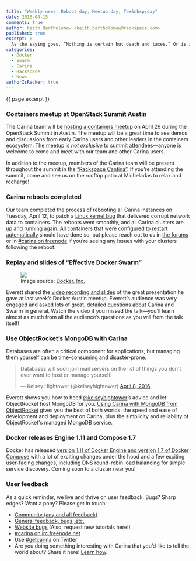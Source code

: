 ```yaml
---
title: "Weekly news: Reboot day, Meetup day, Tax&nbsp;day"
date: 2016-04-15
comments: true
author: Keith Bartholomew <keith.bartholomew@rackspace.com>
published: true
excerpt: >
  As the saying goes, “Nothing is certain but death and taxes.” Or is it “death and reboots”? Either way, we’re filing this week under “busy”! We completed a reboot of all Carina instances to patch a vulnerability, shared a great recap of Everett's “Effective Docker Swarm” talk at the Docker Austin meetup, and announced a Carina meetup during this month's OpenStack Summit in Austin. Let's itemize everything that happened this week!
categories:
  - Docker
  - Swarm
  - Carina
  - Rackspace
  - News
authorIsRacker: true
---
```


{{ page.excerpt }}

### Containers meetup at OpenStack Summit Austin

The Carina team will be [hosting a containers meetup](https://getcarina.com/blog/container-day-austin-summit/) on April 26 during the OpenStack Summit in Austin. The meetup will be a great time to see demos and discussions from early Carina users and other leaders in the containers ecosystem. The meetup is _not exclusive_ to summit attendees—anyone is welcome to come and meet with our team and other Carina users.

In addition to the meetup, members of the Carina team will be present throughout the summit in the [“Rackspace Cantina”](http://blog.rackspace.com/relax-recharge-rackspace-cantina-openstack-summit-austin/). If you’re attending the summit, come and see us on the rooftop patio at Micheladas to relax and recharge!

### Carina reboots completed

Our team completed the process of rebooting all Carina instances on Tuesday, April 12, to patch a [Linux kernel bug](https://tech.vijayp.ca/linux-kernel-bug-delivers-corrupt-tcp-ip-data-to-mesos-kubernetes-docker-containers-4986f88f7a19) that delivered corrupt network data to containers. The reboots went smoothly, and all Carina clusters are up and running again. All containers that were configured to [restart automatically](https://docs.docker.com/engine/reference/commandline/run/#restart-policies-restart) should have done so, but please reach out to us in [the forums](https://community.getcarina.com/) or in [#carina on freenode](https://botbot.me/freenode/carina/) if you’re seeing any issues with your clusters following the reboot.

### Replay and slides of “Effective Docker Swarm”

<figure class="right">
  <img src="{% asset_path 2016-04-15-weekly-news/swarmnado.gif %}" />
  <figcaption>
    Image source: <a href="https://goto.docker.com/swarm-week.html">Docker, Inc.</a>
  </figcaption>
</figure>

Everett shared the [video recording and slides](https://getcarina.com/blog/docker-austin-how-do-i-even-swarm/) of the great presentation he gave at last week’s Docker Austin meetup. Everett’s audience was very engaged and asked lots of great, detailed questions about Carina and Swarm in general. Watch the video if you missed the talk—you’ll learn almost as much from all the audience’s questions as you will from the talk itself!

<div class="clearfix"></div>

### Use ObjectRocket’s MongoDB with Carina

Databases are often a critical component for applications, but managing them yourself can be time-consuming and disaster-prone.

<blockquote class="twitter-tweet" data-lang="en"><p lang="en" dir="ltr">Databases will soon join mail servers on the list of things you don&#39;t ever want to host or manage yourself.</p>&mdash; Kelsey Hightower (@kelseyhightower) <a href="https://twitter.com/kelseyhightower/status/718291374798450688">April 8, 2016</a></blockquote>
<script async src="//platform.twitter.com/widgets.js" charset="utf-8"></script>

Everett shows you how to heed [@kelseyhightower](https://twitter.com/kelseyhightower)’s advice and let ObjectRocket host MongoDB for you. [Using Carina with MongoDB from ObjectRocket](https://getcarina.com/docs/tutorials/data-stores-mongodb-prod/) gives you the best of both worlds: the speed and ease of development and deployment on Carina, plus the simplicity and reliability of ObjectRocket's managed MongoDB service.

### Docker releases Engine 1.11 and Compose 1.7

Docker has released [version 1.11 of Docker Engine and version 1.7 of Docker Compose](https://blog.docker.com/2016/04/docker-engine-1-11-runc/) with a lot of exciting changes under the hood and a few exciting user-facing changes, including DNS round-robin load balancing for simple service discovery. Coming soon to a cluster near you!

### User feedback

As a quick reminder, we live and thrive on user feedback. Bugs? Sharp edges? Want a pony? Please get in touch:

* [Community (any and all feedback)](https://community.getcarina.com/)
* [General feedback, bugs, etc.](https://github.com/getcarina/feedback)
* [Website bugs](https://github.com/getcarina/getcarina.com/issues) (Also, request new tutorials here!)
* [#carina on irc.freenode.net](https://botbot.me/freenode/carina/)
* Use [#getcarina](https://twitter.com/search?q=%23getcarina) on Twitter
* Are you doing something interesting with Carina that you’d like to tell the world about? Share it here! [Learn how](https://github.com/getcarina/getcarina.com/blob/master/CONTRIBUTING.md).

